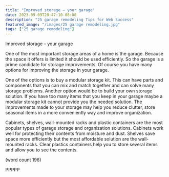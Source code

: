 ```yaml
---
title: "Improved storage – your garage"
date: 2023-09-09T20:47:10-08:00
description: "25 garage remodeling Tips for Web Success"
featured_image: "/images/25 garage remodeling.jpg"
tags: ["25 garage remodeling"]
---
```


Improved storage – your garage


One of the most important storage areas of a home is the 
garage. Because the space it offers is limited it should be used 
efficiently.  So the garage is a prime candidate for storage 
improvements. Of course you have many options for 
improving the storage in your garage. 

One of the options is to buy a modular storage kit. This can 
have parts and components that you can mix and match 
together and can solve many storage problems. Another option 
would be to build your own storage solution. If you have too 
many items that you keep in your garage maybe a modular 
storage kit cannot provide you the needed solution. The 
improvements made to your storage may help you reduce 
clutter, store seasonal items in a more conveniently way and 
improve organization.

Cabinets, shelves, wall-mounted racks and plastic containers 
are the most popular types of garage storage and organization 
solutions. Cabinets work well for protecting their contents from 
moisture and dust. Shelves save space more efficiently but the 
most affordable solution are the wall-mounted racks. Clear 
plastics containers help you to store several items and allow 
you to see the contents.

(word count 196)

PPPPP

